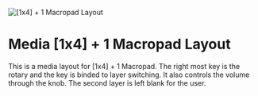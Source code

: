 ![[1x4] + 1 Macropad Layout](https://i.imgur.com/sgCWRe0.png)

# Media [1x4] + 1 Macropad Layout

This is a media layout for [1x4] + 1 Macropad. The right most key is the rotary and the key is binded to layer switching. It also controls the volume through the knob. The second layer is left blank for the user.
